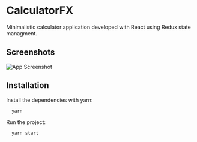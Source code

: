 # CalculatorFX

Minimalistic calculator application developed with React using Redux state managment.

## Screenshots

![App Screenshot](https://i.imgur.com/uSZjOEB.png)

## Installation

Install the dependencies with yarn:

```bash
  yarn
```

Run the project:

```bash
  yarn start
``` 